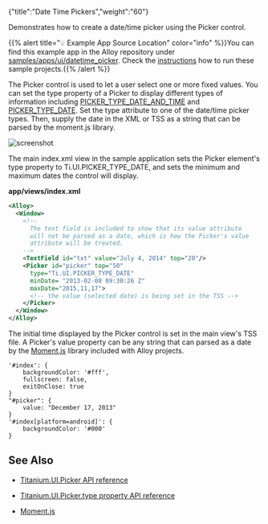{"title":"Date Time Pickers","weight":"60"}

Demonstrates how to create a date/time picker using the Picker control.

{{% alert title="💡 Example App Source Location" color="info" %}}You can find this example app in the Alloy repository under [samples/apps/ui/datetime\_picker](https://github.com/appcelerator/alloy/tree/master/samples/apps/ui/datetime_picker). Check the [instructions](/docs/appc/Alloy_Framework/Alloy_Guide/Alloy_Test_Apps/) how to run these sample projects.{{% /alert %}}

The Picker control is used to let a user select one or more fixed values. You can set the type property of a Picker to display different types of information including [PICKER\_TYPE\_DATE\_AND\_TIME](#!/api/Titanium.UI-property-PICKER_TYPE_DATE_AND_TIME) and [PICKER\_TYPE\_DATE](#!/api/Titanium.UI-property-PICKER_TYPE_DATE). Set the type attribute to one of the date/time picker types. Then, supply the date in the XML or TSS as a string that can be parsed by the moment.js library.

![screenshot](/Images/appc/download/attachments/41845745/screenshot.png)

The main index.xml view in the sample application sets the Picker element's type property to Ti.UI.PICKER\_TYPE\_DATE, and sets the minimum and maximum dates the control will display.

**app/views/index.xml**

```xml
<Alloy>
  <Window>
    <!--
      The text field is included to show that its value attribute
      will not be parsed as a date, which is how the Picker's value
      attribute will be treated.
    -->
    <TextField id="txt" value="July 4, 2014" top="20"/>
    <Picker id="picker" top="50"
      type="Ti.UI.PICKER_TYPE_DATE"
      minDate= "2013-02-08 09:30:26 Z"
      maxDate="2015,11,17">
      <!-- the value (selected date) is being set in the TSS -->
    </Picker>
  </Window>
</Alloy>
```

The initial time displayed by the Picker control is set in the main view's TSS file. A Picker's value property can be any string that can parsed as a date by the [Moment.js](http://momentjs.com/docs/) library included with Alloy projects.

```
'#index': {
    backgroundColor: '#fff',
    fullscreen: false,
    exitOnClose: true
}
"#picker": {
    value: "December 17, 2013"
}
'#index[platform=android]': {
    backgroundColor: '#000'
}
```

## See Also

* [Titanium.UI.Picker API reference](#!/api/Titanium.UI.Picker)

* [Titanium.UI.Picker.type property API reference](#!/api/Titanium.UI.Picker-property-type)

* [Moment.js](http://momentjs.com/docs/)
